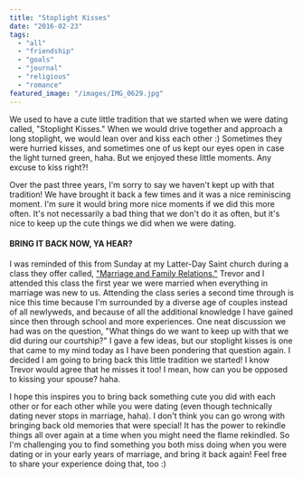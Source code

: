 ```yaml
---
title: "Stoplight Kisses"
date: "2016-02-23"
tags:
  - "all"
  - "friendship"
  - "goals"
  - "journal"
  - "religious"
  - "romance"
featured_image: "/images/IMG_0629.jpg"
---
```


We used to have a cute little tradition that we started when we were dating called, "Stoplight Kisses." When we would drive together and approach a long stoplight, we would lean over and kiss each other :) Sometimes they were hurried kisses, and sometimes one of us kept our eyes open in case the light turned green, haha. But we enjoyed these little moments. Any excuse to kiss right?!

Over the past three years, I'm sorry to say we haven't kept up with that tradition! We have brought it back a few times and it was a nice reminiscing moment. I'm sure it would bring more nice moments if we did this more often. It's not necessarily a bad thing that we don't do it as often, but it's nice to keep up the cute things we did when we were dating.

#### BRING IT BACK NOW, YA HEAR?

I was reminded of this from Sunday at my Latter-Day Saint church during a class they offer called, ["Marriage and Family Relations."](https://www.lds.org/manual/marriage-and-family-relations-participants-study-guide/introduction?lang=eng) Trevor and I attended this class the first year we were married when everything in marriage was new to us. Attending the class series a second time through is nice this time because I'm surrounded by a diverse age of couples instead of all newlyweds, and because of all the additional knowledge I have gained since then through school and more experiences. One neat discussion we had was on the question, "What things do we want to keep up with that we did during our courtship?" I gave a few ideas, but our stoplight kisses is one that came to my mind today as I have been pondering that question again. I decided I am going to bring back this little tradition we started! I know Trevor would agree that he misses it too! I mean, how can you be opposed to kissing your spouse? haha.

I hope this inspires you to bring back something cute you did with each other or for each other while you were dating (even though technically dating never stops in marriage, haha). I don't think you can go wrong with bringing back old memories that were special! It has the power to rekindle things all over again at a time when you might need the flame rekindled. So I'm challenging you to find something you both miss doing when you were dating or in your early years of marriage, and bring it back again! Feel free to share your experience doing that, too :)
